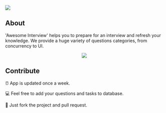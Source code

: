 <img src="https://github.com/dashvlas/awesome-ios-interview/blob/master/Resources/Main.png">

## About

'Awesome Interview' helps you to prepare for an interview and refresh your knowledge.
We provide a huge variety of questions categories, from concurrency to UI.

<p align="center"><img src="https://github.com/dashvlas/awesome-ios-interview/blob/master/Resources/comp08.jpg"></p>

<!--<p align="center"><img src="https://github.com/dashvlas/awesome-ios-interview/blob/master/Resources/Preview.gif" width="650"></p>-->


## Contribute
⏰ App is updated once a week.

💻 Feel free to add your questions and tasks to database.

🚀 Just fork the project and pull request.

